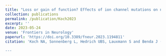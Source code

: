 ```yaml
---
title: "Loss or gain of function? Effects of ion channel mutations on neuronal firing depend on the neuron type"
collection: publications
permalink: /publication/Koch2023
excerpt: ''
date: 2023-05-24
venue: 'Frontiers in Neurology'
paperurl: 'https://doi.org/10.3389/fneur.2023.1194811'
citation: 'Koch NA, Sonnenberg L, Hedrich UBS, Lauxmann S and Benda J (2023) &quot;Loss or gain of function? Effects of ion channel mutations on neuronal firing depend on the neuron type.&quot; <i> Front. Neurol.<i> 14:1194811. [https://doi.org/10.3389/fneur.2023.1194811](https://doi.org/10.3389/fneur.2023.1194811)

---
```


